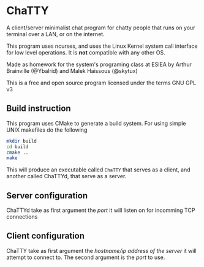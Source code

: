 # ChaTTY
A client/server minimalist chat program for chatty people that runs on your terminal over a LAN, or on the internet.

This program uses ncurses, and uses the Linux Kernel system call interface for low level operations. It is **not** compatible with any other OS.

Made as homework for the system's programing class at ESIEA by Arthur Brainville (@Ybalrid) and Malek Haissous (@skytux)

This is a free and open source program licensed under the terms GNU GPL v3 

## Build instruction

This program uses CMake to generate a build system. For using simple UNIX makefiles do the following

```bash
mkdir build
cd build
cmake ..
make
```

This will produce an executable called `ChaTTY` that serves as a client, and another called ChaTTYd, that serve as a server.

## Server configuration

ChaTTYd take as first argument the *port* it will listen on for incomming TCP connections

## Client configuration

ChaTTY take as first argument the *hostname/ip address of the server* it will attempt to connect to.
The second argument is the *port* to use.


